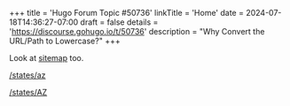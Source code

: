 +++
title = 'Hugo Forum Topic #50736'
linkTitle = 'Home'
date = 2024-07-18T14:36:27-07:00
draft = false
details = 'https://discourse.gohugo.io/t/50736'
description = "Why Convert the URL/Path to Lowercase?"
+++

Look at [sitemap](/sitemap.xml) too.

[/states/az](/states/az)

[/states/AZ](/states/AZ)
